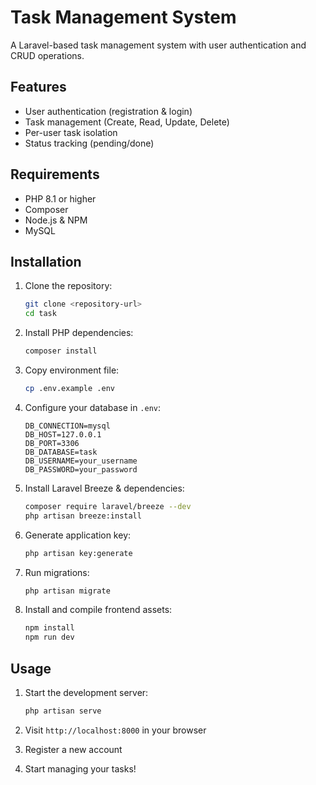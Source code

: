 # Task Management System

A Laravel-based task management system with user authentication and CRUD operations.

## Features

- User authentication (registration & login)
- Task management (Create, Read, Update, Delete)
- Per-user task isolation
- Status tracking (pending/done)

## Requirements

- PHP 8.1 or higher
- Composer
- Node.js & NPM
- MySQL

## Installation

1. Clone the repository:
    ```bash
    git clone <repository-url>
    cd task
    ```

2. Install PHP dependencies:
    ```bash
    composer install
    ```

3. Copy environment file:
    ```bash
    cp .env.example .env
    ```

4. Configure your database in `.env`:
    ```
    DB_CONNECTION=mysql
    DB_HOST=127.0.0.1
    DB_PORT=3306
    DB_DATABASE=task
    DB_USERNAME=your_username
    DB_PASSWORD=your_password
    ```

5. Install Laravel Breeze & dependencies:
    ```bash
    composer require laravel/breeze --dev
    php artisan breeze:install
    ```

6. Generate application key:
    ```bash
    php artisan key:generate
    ```

7. Run migrations:
    ```bash
    php artisan migrate
    ```

8. Install and compile frontend assets:
    ```bash
    npm install
    npm run dev
    ```

## Usage

1. Start the development server:
    ```bash
    php artisan serve
    ```

2. Visit `http://localhost:8000` in your browser
3. Register a new account
4. Start managing your tasks!

